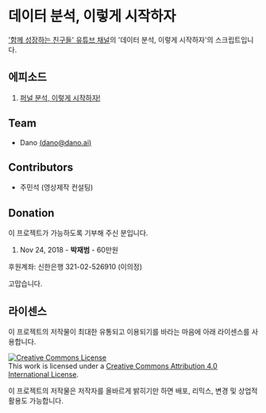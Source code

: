 # 데이터 분석, 이렇게 시작하자
['함께 성장하는 친구들' 유튜브 채널](http://bit.ly/2TnvFwlFromGithub)의 '데이터 분석, 이렇게 시작하자'의 스크립트입니다.

## 에피소드
1. [퍼널 분석, 이렇게 시작하자!](funnel-analysis-basic.md)

## Team
- Dano [(dano@dano.ai)](mailto:dano@dano.ai)


## Contributors
- 주민석 (영상제작 컨설팅)

## Donation
이 프로젝트가 가능하도록 기부해 주신 분입니다.

1. Nov 24, 2018 - **박재범** -  60만원

후원계좌: 신한은행 321-02-526910 (이의정)

고맙습니다.

## 라이센스
이 프로젝트의 저작물이 최대한 유통되고 이용되기를 바라는 마음에 아래 라이센스를 사용합니다.

<a rel="license" href="http://creativecommons.org/licenses/by/4.0/"><img alt="Creative Commons License" style="border-width:0" src="https://i.creativecommons.org/l/by/4.0/88x31.png" /></a><br />This work is licensed under a <a rel="license" href="http://creativecommons.org/licenses/by/4.0/deed.ko">Creative Commons Attribution 4.0 International License</a>.

이 프로젝트의 저작물은 저작자를 올바르게 밝히기만 하면 배포, 리믹스, 변경 및 상업적 활용도 가능합니다.